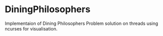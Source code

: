# DiningPhilosophers
Implementaion of Dining Philosophers Problem solution on threads using ncurses for visualisation.
